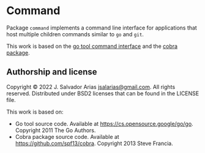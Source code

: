 # Command

Package `command` implements a command line interface
for applications that host multiple children commands
similar to `go` and `git`.

This work is based on the [go tool command interface](https://cs.opensource.google/go/go)
and the [cobra package](https://github.com/spf13/cobra).

## Authorship and license

Copyright © 2022 J. Salvador Arias <jsalarias@gmail.com>.
All rights reserved.
Distributed under BSD2 licenses that can be found in the LICENSE file.

This work is based on:

* Go tool source code.
  Available at <https://cs.opensource.google/go/go>.
  Copyright 2011 The Go Authors.
* Cobra package source code.
  Available at <https://github.com/spf13/cobra>.
  Copyright 2013 Steve Francia.

